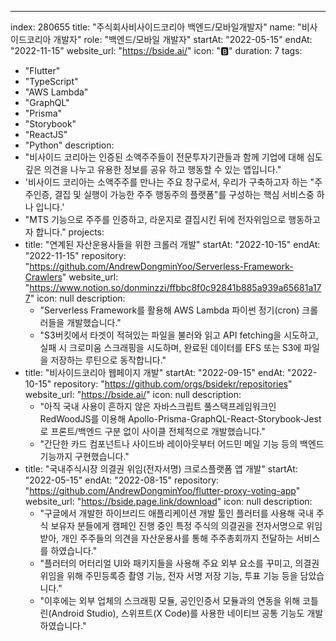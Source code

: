 ---
index:  280655
title: "주식회사비사이드코리아 백엔드/모바일개발자"
name: "비사이드코리아 개발자"
role: "백엔드/모바일 개발자"
startAt: "2022-05-15"
endAt: "2022-11-15"
website_url: "https://bside.ai/"
icon: "🅱"
duration: 7
tags:
  - "Flutter"
  - "TypeScript"
  - "AWS Lambda"
  - "GraphQL"
  - "Prisma"
  - "Storybook"
  - "ReactJS"
  - "Python"
description:
  - "비사이드 코리아는 인증된 소액주주들이 전문투자기관들과 함께 기업에 대해 심도 깊은 의견을 나누고 유용한 정보를 공유 하고 행동할 수 있는 앱입니다."
  - '비사이드 코리아는 소액주주를 만나는 주요 창구로서, 우리가 구축하고자 하는 "주주인증, 결집 및 실행이 가능한 주주 행동주의 플랫폼"를 구성하는 핵심 서비스중 하나 입니다.'
  - "MTS 기능으로 주주를 인증하고, 라운지로 결집시킨 뒤에 전자위임으로 행동하고자 합니다."
projects:
  - title: "연계된 자산운용사들을 위한 크롤러 개발"
    startAt: "2022-10-15"
    endAt: "2022-11-15"
    repository: "https://github.com/AndrewDongminYoo/Serverless-Framework-Crawlers"
    website_url: "https://www.notion.so/donminzzi/ffbbc8f0c92841b885a939a65681a177"
    icon: null
    description:
      - "Serverless Framework를 활용해 AWS Lambda 파이썬 정기(cron) 크롤러들을 개발했습니다."
      - "S3버킷에서 타겟이 적혀있는 파일을 불러와 읽고 API fetching을 시도하고, 실패 시 크로미움 스크래핑을 시도하며, 완료된 데이터를 EFS 또는 S3에 파일을 저장하는 루틴으로 동작합니다."
  - title: "비사이드코리아 웹페이지 개발"
    startAt: "2022-09-15"
    endAt: "2022-10-15"
    repository: "https://github.com/orgs/bsidekr/repositories"
    website_url: "https://bside.ai/"
    icon: null
    description:
      - "아직 국내 사용이 흔하지 않은 자바스크립트 풀스택프레임워크인 RedWoodJS를 이용해 Apollo-Prisma-GraphQL-React-Storybook-Jest로 프론트/백엔드 구분 없이 사이클 전체적으로 개발했습니다."
      - "간단한 카드 컴포넌트나 사이드바 레이아웃부터 어드민 메일 기능 등의 백엔드 기능까지 구현했습니다."
  - title: "국내주식시장 의결권 위임(전자서명) 크로스플랫폼 앱 개발"
    startAt: "2022-05-15"
    endAt: "2022-08-15"
    repository: "https://github.com/AndrewDongminYoo/flutter-proxy-voting-app"
    website_url: "https://bside.page.link/download"
    icon: null
    description:
      - "구글에서 개발한 하이브리드 애플리케이션 개발 툴인 플러터를 사용해 국내 주식 보유자 분들에게 캠페인 진행 중인 특정 주식의 의결권을 전자서명으로 위임받아, 개인 주주들의 의견을 자산운용사를 통해 주주총회까지 전달하는 서비스를 하였습니다."
      - "플러터의 머터리얼 UI와 패키지들을 사용해 주요 외부 요소를 꾸미고, 의결권 위임을 위해 주민등록증 촬영 기능, 전자 서명 저장 기능, 투표 기능 등을 담았습니다."
      - "이후에는 외부 업체의 스크래핑 모듈, 공인인증서 모듈과의 연동을 위해 코틀린(Android Studio), 스위프트(X Code)를 사용한 네이티브 공통 기능도 개발하였습니다."

